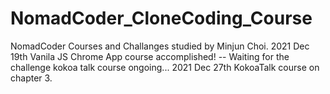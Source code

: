 # NomadCoder_CloneCoding_Course
NomadCoder Courses and Challanges studied by Minjun Choi.
2021 Dec 19th Vanila JS Chrome App course accomplished! -- Waiting for the challenge
kokoa talk course ongoing...
2021 Dec 27th KokoaTalk course on chapter 3.
